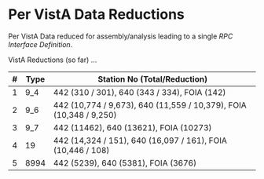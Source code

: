 # Per VistA Data Reductions 

Per VistA Data reduced for assembly/analysis leading to a single _RPC Interface Definition_.

VistA Reductions (so far) ...

\# | Type | Station No (Total/Reduction)
--- | --- | ---
1 | 9_4 | 442 (310 / 301), 640 (343 / 334), FOIA (142)
2 | 9_6 | 442 (10,774 / 9,673), 640 (11,559 / 10,379), FOIA (10,348 / 9,250)
3 | 9_7 | 442 (11462), 640 (13621), FOIA (10273)
4 | 19 | 442 (14,324 / 151), 640 (16,097 / 161), FOIA (10,446 / 108)
5 | 8994 | 442 (5239), 640 (5381), FOIA (3676)





